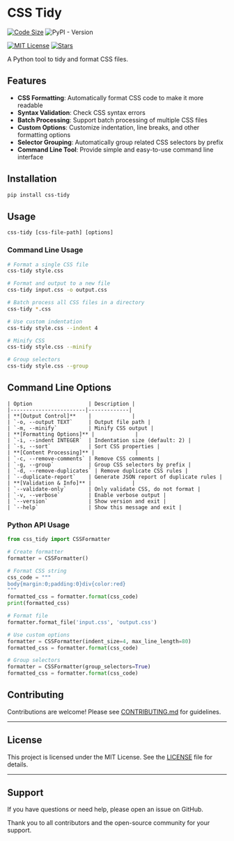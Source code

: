 # CSS Tidy

[![Code Size](https://img.shields.io/github/languages/code-size/HenryLok0/css-tidy?style=flat-square&logo=github)](https://github.com/HenryLok0/css-tidy)
![PyPI - Version](https://img.shields.io/pypi/v/css-tidy)

[![MIT License](https://img.shields.io/github/license/HenryLok0/css-tidy?style=flat-square)](LICENSE)
[![Stars](https://img.shields.io/github/stars/HenryLok0/css-tidy?style=flat-square)](https://github.com/HenryLok0/css-tidy/stargazers)

A Python tool to tidy and format CSS files.

## Features

- **CSS Formatting**: Automatically format CSS code to make it more readable
- **Syntax Validation**: Check CSS syntax errors
- **Batch Processing**: Support batch processing of multiple CSS files
- **Custom Options**: Customize indentation, line breaks, and other formatting options
- **Selector Grouping**: Automatically group related CSS selectors by prefix
- **Command Line Tool**: Provide simple and easy-to-use command line interface

## Installation

```bash
pip install css-tidy
```

## Usage
```
css-tidy [css-file-path] [options]
```

### Command Line Usage

```bash
# Format a single CSS file
css-tidy style.css

# Format and output to a new file
css-tidy input.css -o output.css

# Batch process all CSS files in a directory
css-tidy *.css

# Use custom indentation
css-tidy style.css --indent 4

# Minify CSS
css-tidy style.css --minify

# Group selectors
css-tidy style.css --group
```

## Command Line Options

```
| Option                  | Description |
|------------------------|-------------|
| **[Output Control]**    |             |
| `-o, --output TEXT`     | Output file path |
| `-m, --minify`          | Minify CSS output |
| **[Formatting Options]** |             |
| `-i, --indent INTEGER`  | Indentation size (default: 2) |
| `-s, --sort`            | Sort CSS properties |
| **[Content Processing]** |             |
| `-c, --remove-comments` | Remove CSS comments |
| `-g, --group`           | Group CSS selectors by prefix |
| `-d, --remove-duplicates` | Remove duplicate CSS rules |
| `--duplicate-report`    | Generate JSON report of duplicate rules |
| **[Validation & Info]** |             |
| `--validate-only`       | Only validate CSS, do not format |
| `-v, --verbose`         | Enable verbose output |
| `--version`             | Show version and exit |
| `--help`                | Show this message and exit |
```

### Python API Usage

```python
from css_tidy import CSSFormatter

# Create formatter
formatter = CSSFormatter()

# Format CSS string
css_code = """
body{margin:0;padding:0}div{color:red}
"""
formatted_css = formatter.format(css_code)
print(formatted_css)

# Format file
formatter.format_file('input.css', 'output.css')

# Use custom options
formatter = CSSFormatter(indent_size=4, max_line_length=80)
formatted_css = formatter.format(css_code)

# Group selectors
formatter = CSSFormatter(group_selectors=True)
formatted_css = formatter.format(css_code)
```

## Contributing

Contributions are welcome! Please see [CONTRIBUTING.md](CONTRIBUTING.md) for guidelines.

---

## License

This project is licensed under the MIT License. See the [LICENSE](LICENSE) file for details.

---

## Support

If you have questions or need help, please open an issue on GitHub.

Thank you to all contributors and the open-source community for your support.